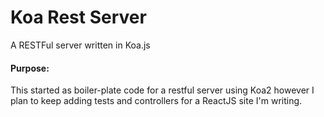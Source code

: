 # Koa Rest Server
A RESTFul server written in Koa.js

#### Purpose:
This started as boiler-plate code for a restful server using Koa2 however I plan to keep adding tests and controllers for a ReactJS site I'm writing.
